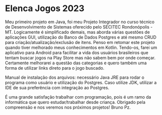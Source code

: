 # Elenca Jogos 2023
 Meu primeiro projeto em Java, foi meu Projeto Integrador no curso técnico de Desenvolvimento de Sistemas oferecido pelo SECITEC Rondonópolis - MT. Logicamente é simplificado demais, mas aborda várias questões de aplicações GUI, utilização do Banco de Dados Postgres e até mesmo CRUD para criação/atualização/exclusão de itens.
 Penso em retomar este projeto quando tiver melhorado meus conhecimentos em Kotlin. Tendo-os, farei um aplicativo para Android para facilitar a vida dos usuários brasileiros que tentam buscar jogos na Play Store mas não sabem bem por onde começar. Certamente melhorarei a questão das categorias e quero também uma forma de utilizar links direto para o jogo buscado.
 
 Manual de instalação dos arquivos: necessário Java JRE para rodar o programa como usuário e utilização do Postgres. Caso utilize JDK, utilizar a IDE de sua preferência com integração ao Postgres.
 
 É uma grande satisfação trabalhar com programação, pois é um ramo da informática que quero estudar/trabalhar desde criança. Obrigado pela compreensão e nos veremos nos próximos projetos!
 Bruno Pz.
